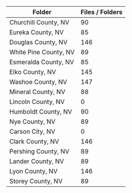 | Folder                |   Files / Folders |
|-----------------------|-------------------|
| Churchill County, NV  |                90 |
| Eureka County, NV     |                85 |
| Douglas County, NV    |               146 |
| White Pine County, NV |                89 |
| Esmeralda County, NV  |                85 |
| Elko County, NV       |               145 |
| Washoe County, NV     |               147 |
| Mineral County, NV    |                88 |
| Lincoln County, NV    |                 0 |
| Humboldt County, NV   |                90 |
| Nye County, NV        |                89 |
| Carson City, NV       |                 0 |
| Clark County, NV      |               146 |
| Pershing County, NV   |                89 |
| Lander County, NV     |                89 |
| Lyon County, NV       |               146 |
| Storey County, NV     |                89 |
